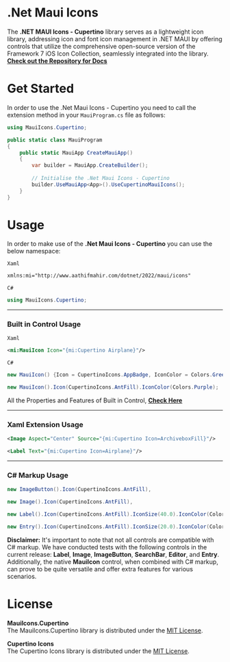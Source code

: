 # .Net Maui Icons

The **.NET MAUI Icons - Cupertino** library serves as a lightweight icon library, addressing icon and font icon management in .NET MAUI by offering controls that utilize the comprehensive open-source version of the Framework 7 iOS Icon Collection, seamlessly integrated into the library.
**[Check out the Repository for Docs](https://github.com/AathifMahir/MauiIcons)**

# Get Started
In order to use the .Net Maui Icons - Cupertino you need to call the extension method in your `MauiProgram.cs` file as follows:

```csharp
using MauiIcons.Cupertino;

public static class MauiProgram
{
	public static MauiApp CreateMauiApp()
	{
		var builder = MauiApp.CreateBuilder();
		
		// Initialise the .Net Maui Icons - Cupertino
		builder.UseMauiApp<App>().UseCupertinoMauiIcons();
	}
}
```

# Usage


In order to make use of the **.Net Maui Icons - Cupertino** you can use the below namespace:

`Xaml`

```xml
xmlns:mi="http://www.aathifmahir.com/dotnet/2022/maui/icons"
```

`C#`
```csharp
using MauiIcons.Cupertino;
```
--------

### Built in Control Usage

`Xaml`
```xml
<mi:MauiIcon Icon="{mi:Cupertino Airplane}"/>
```
`C#`
```csharp
new MauiIcon() {Icon = CupertinoIcons.AppBadge, IconColor = Colors.Green};

new MauiIcon().Icon(CupertinoIcons.AntFill).IconColor(Colors.Purple);
```

All the Properties and Features of Built in Control, **[Check Here](https://github.com/AathifMahir/MauiIcons)**

--------

### Xaml Extension Usage
```xml
<Image Aspect="Center" Source="{mi:Cupertino Icon=ArchiveboxFill}"/>

<Label Text="{mi:Cupertino Icon=Airplane}"/>
```
--------

### C# Markup Usage

```csharp
new ImageButton().Icon(CupertinoIcons.AntFill),

new Image().Icon(CupertinoIcons.AntFill),

new Label().Icon(CupertinoIcons.AntFill).IconSize(40.0).IconColor(Colors.Red),

new Entry().Icon(CupertinoIcons.AntFill).IconSize(20.0).IconColor(Colors.Aqua),
```

**Disclaimer:** It's important to note that not all controls are compatible with C# markup. We have conducted tests with the following controls in the current release: **Label**, **Image**, **ImageButton**, **SearchBar**, **Editor**, and **Entry**. Additionally, the native **MauiIcon** control, when combined with C# markup, can prove to be quite versatile and offer extra features for various scenarios.


# License

**MauiIcons.Cupertino**</br>
The MauiIcons.Cupertino library is distributed under the [MIT License](https://github.com/AathifMahir/MauiIcons/blob/master/LICENSE).

**Cupertino Icons**</br>
The Cupertino Icons library is distributed under the [MIT License](https://github.com/framework7io/framework7-icons/blob/master/LICENSE).

